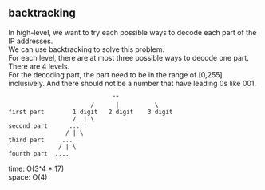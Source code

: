## backtracking
In high-level, we want to try each possible ways to decode each part of the IP addresses.<br> 
We can use backtracking to solve this problem.<br>
For each level, there are at most three possible ways to decode one part.<br>
There are 4 levels.<br>
For the decoding part, the part need to be in the range of [0,255] inclusively. And there should not be a number that have leading 0s like 001.<br>

	                             ""
	                       /      |          \
	first part        1 digit   2 digit    3 digit
	                  /  | \
	second part      ...
	                / | \
	third part     ...
	              / | \
	fourth part  ....

time: O(3^4 * 17)<br>
space: O(4)
